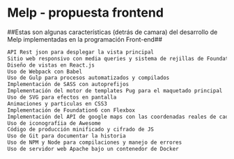 
# Melp - propuesta frontend #
##Estas son algunas características (detrás de camara) del desarrollo de Melp implementadas en la programación Front-end##
```sh
API Rest json para desplegar la vista principal
Sitio web responsivo con media queries y sistema de rejillas de Foundation 6
Diseño de vistas en React.js
Uso de Webpack con Babel
Uso de Gulp para procesos automatizados y compilados
Implementación de SASS con autoprefijos
Implementación del motor de templates Pug para el maquetado principal
Uso de SVG para efectos en pantalla
Animaciones y particulas en CSS3
Implementación de Foundation6 con Flexbox
Implementación del API de google maps con las coordenadas reales de cada ficha
Uso de iconografíia de Awesome
Código de producción minificado y cifrado de JS
Uso de Git para documentar la historia
Uso de NPM y Node para compilaciones y manejo de errores
Uso de servidor web Apache bajo un contenedor de Docker
```